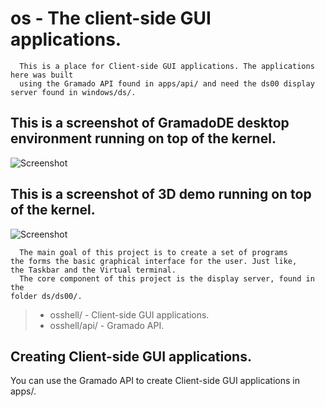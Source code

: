 # os - The client-side GUI applications.

```
  This is a place for Client-side GUI applications. The applications here was built 
  using the Gramado API found in apps/api/ and need the ds00 display server found in windows/ds/.
```

## This is a screenshot of GramadoDE desktop environment running on top of the kernel.
![Screenshot](https://raw.githubusercontent.com/polard8/screenshots/main/gramado-8.png)

## This is a screenshot of 3D demo running on top of the kernel.
![Screenshot](https://raw.githubusercontent.com/polard8/screenshots/main/gramado-3.png)

```
  The main goal of this project is to create a set of programs 
the forms the basic graphical interface for the user. Just like,
the Taskbar and the Virtual terminal.
  The core component of this project is the display server, found in the
folder ds/ds00/.
```

> * osshell/     - Client-side GUI applications.
> * osshell/api/ - Gramado API.

## Creating Client-side GUI applications.

You can use the Gramado API to create Client-side GUI applications in apps/.



